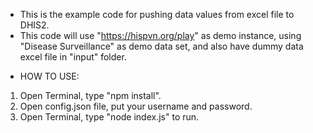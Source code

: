 - This is the example code for pushing data values from excel file to DHIS2.
- This code will use "https://hispvn.org/play" as demo instance, using "Disease Surveillance" as demo data set, and also have dummy data excel file in "input" folder.

+ HOW TO USE:

1. Open Terminal, type "npm install".
2. Open config.json file, put your username and password.
3. Open Terminal, type "node index.js" to run.



